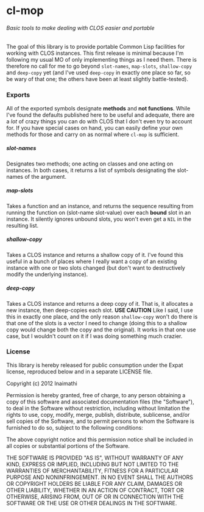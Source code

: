 # cl-mop
###### Basic tools to make dealing with CLOS easier and portable

The goal of this library is to provide portable Common Lisp facilities for working with CLOS instances. This first release is minimal because I'm following my usual MO of only implementing things as I need them. There is therefore no call for me to go beyond `slot-names`, `map-slots`, `shallow-copy` and `deep-copy` yet (and I've used `deep-copy` in exactly one place so far, so be wary of that one; the others have been at least slightly battle-tested).

### Exports

All of the exported symbols designate **methods** and **not functions**. While I've found the defaults published here to be useful and adequate, there are a *lot* of crazy things you can do with CLOS that I don't even try to account for. If you have special cases on hand, you can easily define your own methods for those and carry on as normal where `cl-mop` is sufficient.

##### slot-names

Designates two methods; one acting on classes and one acting on instances. In both cases, it returns a list of symbols designating the slot-names of the argument.

##### map-slots

Takes a function and an instance, and returns the sequence resulting from running the function on (slot-name slot-value) over each **bound** slot in an instance. It silently ignores unbound slots, you won't even get a `NIL` in the resulting list.

##### shallow-copy

Takes a CLOS instance and returns a shallow copy of it. I've found this useful in a bunch of places where I really want a copy of an existing instance with one or two slots changed (but don't want to destructively modify the underlying instance).

##### deep-copy

Takes a CLOS instance and returns a deep copy of it. That is, it allocates a new instance, then deep-copies each slot. **USE CAUTION** Like I said, I use this in exactly one place, and the only reason `shallow-copy` won't do there is that one of the slots is a vector I need to change (doing this to a shallow copy would change both the copy and the original). It works in that one use case, but I wouldn't count on it if I was doing something much crazier. 

### License

This library is hereby released for public consumption under the Expat license, reproduced below and in a separate LICENSE file.

Copyright (c) 2012 Inaimathi

Permission is hereby granted, free of charge, to any person obtaining
a copy of this software and associated documentation files (the
"Software"), to deal in the Software without restriction, including
without limitation the rights to use, copy, modify, merge, publish,
distribute, sublicense, and/or sell copies of the Software, and to
permit persons to whom the Software is furnished to do so, subject to
the following conditions:

The above copyright notice and this permission notice shall be included
in all copies or substantial portions of the Software.

THE SOFTWARE IS PROVIDED "AS IS", WITHOUT WARRANTY OF ANY KIND,
EXPRESS OR IMPLIED, INCLUDING BUT NOT LIMITED TO THE WARRANTIES OF
MERCHANTABILITY, FITNESS FOR A PARTICULAR PURPOSE AND NONINFRINGEMENT.
IN NO EVENT SHALL THE AUTHORS OR COPYRIGHT HOLDERS BE LIABLE FOR ANY
CLAIM, DAMAGES OR OTHER LIABILITY, WHETHER IN AN ACTION OF CONTRACT,
TORT OR OTHERWISE, ARISING FROM, OUT OF OR IN CONNECTION WITH THE
SOFTWARE OR THE USE OR OTHER DEALINGS IN THE SOFTWARE.
